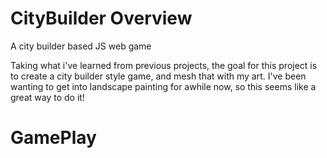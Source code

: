 # CityBuilder Overview
A city builder based JS web game

Taking what i've learned from previous projects, the goal for this project is to create a city builder style game, and mesh that with my art. I've been wanting to get into landscape painting for awhile now, so this seems like a great way to do it!

# GamePlay
